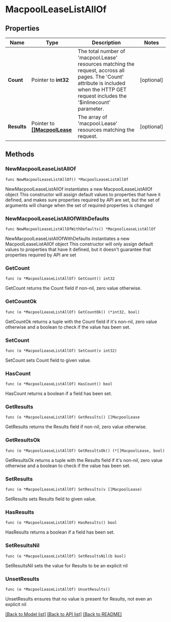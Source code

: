 # MacpoolLeaseListAllOf

## Properties

Name | Type | Description | Notes
------------ | ------------- | ------------- | -------------
**Count** | Pointer to **int32** | The total number of &#39;macpool.Lease&#39; resources matching the request, accross all pages. The &#39;Count&#39; attribute is included when the HTTP GET request includes the &#39;$inlinecount&#39; parameter. | [optional] 
**Results** | Pointer to [**[]MacpoolLease**](MacpoolLease.md) | The array of &#39;macpool.Lease&#39; resources matching the request. | [optional] 

## Methods

### NewMacpoolLeaseListAllOf

`func NewMacpoolLeaseListAllOf() *MacpoolLeaseListAllOf`

NewMacpoolLeaseListAllOf instantiates a new MacpoolLeaseListAllOf object
This constructor will assign default values to properties that have it defined,
and makes sure properties required by API are set, but the set of arguments
will change when the set of required properties is changed

### NewMacpoolLeaseListAllOfWithDefaults

`func NewMacpoolLeaseListAllOfWithDefaults() *MacpoolLeaseListAllOf`

NewMacpoolLeaseListAllOfWithDefaults instantiates a new MacpoolLeaseListAllOf object
This constructor will only assign default values to properties that have it defined,
but it doesn't guarantee that properties required by API are set

### GetCount

`func (o *MacpoolLeaseListAllOf) GetCount() int32`

GetCount returns the Count field if non-nil, zero value otherwise.

### GetCountOk

`func (o *MacpoolLeaseListAllOf) GetCountOk() (*int32, bool)`

GetCountOk returns a tuple with the Count field if it's non-nil, zero value otherwise
and a boolean to check if the value has been set.

### SetCount

`func (o *MacpoolLeaseListAllOf) SetCount(v int32)`

SetCount sets Count field to given value.

### HasCount

`func (o *MacpoolLeaseListAllOf) HasCount() bool`

HasCount returns a boolean if a field has been set.

### GetResults

`func (o *MacpoolLeaseListAllOf) GetResults() []MacpoolLease`

GetResults returns the Results field if non-nil, zero value otherwise.

### GetResultsOk

`func (o *MacpoolLeaseListAllOf) GetResultsOk() (*[]MacpoolLease, bool)`

GetResultsOk returns a tuple with the Results field if it's non-nil, zero value otherwise
and a boolean to check if the value has been set.

### SetResults

`func (o *MacpoolLeaseListAllOf) SetResults(v []MacpoolLease)`

SetResults sets Results field to given value.

### HasResults

`func (o *MacpoolLeaseListAllOf) HasResults() bool`

HasResults returns a boolean if a field has been set.

### SetResultsNil

`func (o *MacpoolLeaseListAllOf) SetResultsNil(b bool)`

 SetResultsNil sets the value for Results to be an explicit nil

### UnsetResults
`func (o *MacpoolLeaseListAllOf) UnsetResults()`

UnsetResults ensures that no value is present for Results, not even an explicit nil

[[Back to Model list]](../README.md#documentation-for-models) [[Back to API list]](../README.md#documentation-for-api-endpoints) [[Back to README]](../README.md)


